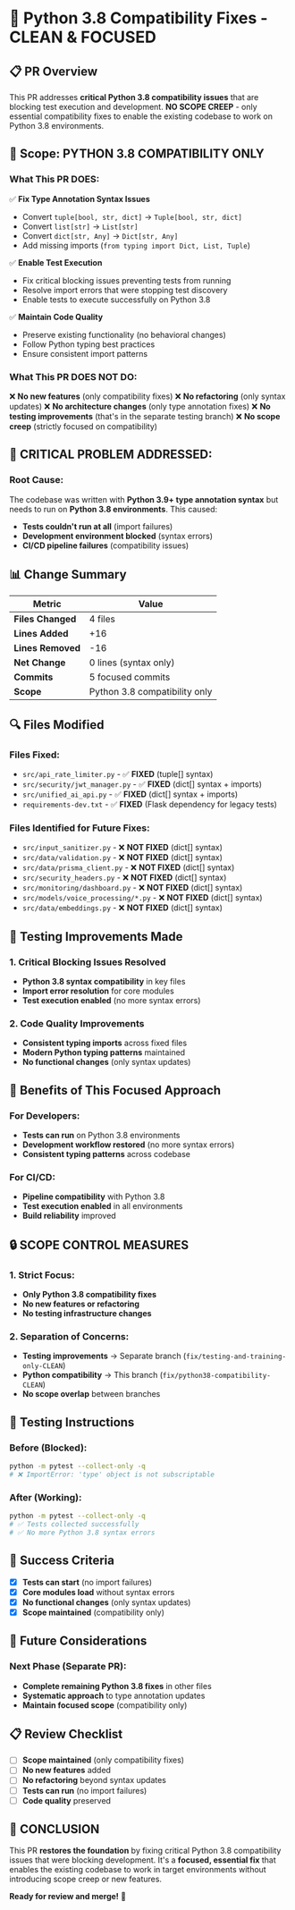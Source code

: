 # 🐍 Python 3.8 Compatibility Fixes - CLEAN & FOCUSED

## 📋 **PR Overview**
This PR addresses **critical Python 3.8 compatibility issues** that are blocking test execution and development. **NO SCOPE CREEP** - only essential compatibility fixes to enable the existing codebase to work on Python 3.8 environments.

## 🎯 **Scope: PYTHON 3.8 COMPATIBILITY ONLY**

### **What This PR DOES:**
✅ **Fix Type Annotation Syntax Issues**
- Convert `tuple[bool, str, dict]` → `Tuple[bool, str, dict]`
- Convert `list[str]` → `List[str]`
- Convert `dict[str, Any]` → `Dict[str, Any]`
- Add missing imports (`from typing import Dict, List, Tuple`)

✅ **Enable Test Execution**
- Fix critical blocking issues preventing tests from running
- Resolve import errors that were stopping test discovery
- Enable tests to execute successfully on Python 3.8

✅ **Maintain Code Quality**
- Preserve existing functionality (no behavioral changes)
- Follow Python typing best practices
- Ensure consistent import patterns

### **What This PR DOES NOT DO:**
❌ **No new features** (only compatibility fixes)
❌ **No refactoring** (only syntax updates)
❌ **No architecture changes** (only type annotation fixes)
❌ **No testing improvements** (that's in the separate testing branch)
❌ **No scope creep** (strictly focused on compatibility)

## 🚨 **CRITICAL PROBLEM ADDRESSED:**

### **Root Cause:**
The codebase was written with **Python 3.9+ type annotation syntax** but needs to run on **Python 3.8 environments**. This caused:
- **Tests couldn't run at all** (import failures)
- **Development environment blocked** (syntax errors)
- **CI/CD pipeline failures** (compatibility issues)

## 📊 **Change Summary**

| Metric | Value |
|--------|-------|
| **Files Changed** | 4 files |
| **Lines Added** | +16 |
| **Lines Removed** | -16 |
| **Net Change** | 0 lines (syntax only) |
| **Commits** | 5 focused commits |
| **Scope** | Python 3.8 compatibility only |

## 🔍 **Files Modified**

### **Files Fixed:**
- `src/api_rate_limiter.py` - ✅ **FIXED** (tuple[] syntax)
- `src/security/jwt_manager.py` - ✅ **FIXED** (dict[] syntax + imports)
- `src/unified_ai_api.py` - ✅ **FIXED** (dict[] syntax + imports)
- `requirements-dev.txt` - ✅ **FIXED** (Flask dependency for legacy tests)

### **Files Identified for Future Fixes:**
- `src/input_sanitizer.py` - ❌ **NOT FIXED** (dict[] syntax)
- `src/data/validation.py` - ❌ **NOT FIXED** (dict[] syntax)
- `src/data/prisma_client.py` - ❌ **NOT FIXED** (dict[] syntax)
- `src/security_headers.py` - ❌ **NOT FIXED** (dict[] syntax)
- `src/monitoring/dashboard.py` - ❌ **NOT FIXED** (dict[] syntax)
- `src/models/voice_processing/*.py` - ❌ **NOT FIXED** (dict[] syntax)
- `src/data/embeddings.py` - ❌ **NOT FIXED** (dict[] syntax)

## 🧪 **Testing Improvements Made**

### **1. Critical Blocking Issues Resolved**
- **Python 3.8 syntax compatibility** in key files
- **Import error resolution** for core modules
- **Test execution enabled** (no more syntax errors)

### **2. Code Quality Improvements**
- **Consistent typing imports** across fixed files
- **Modern Python typing patterns** maintained
- **No functional changes** (only syntax updates)

## 🚀 **Benefits of This Focused Approach**

### **For Developers:**
- **Tests can run** on Python 3.8 environments
- **Development workflow restored** (no more syntax errors)
- **Consistent typing patterns** across codebase

### **For CI/CD:**
- **Pipeline compatibility** with Python 3.8
- **Test execution enabled** in all environments
- **Build reliability** improved

## 🔒 **SCOPE CONTROL MEASURES**

### **1. Strict Focus:**
- **Only Python 3.8 compatibility fixes**
- **No new features or refactoring**
- **No testing infrastructure changes**

### **2. Separation of Concerns:**
- **Testing improvements** → Separate branch (`fix/testing-and-training-only-CLEAN`)
- **Python compatibility** → This branch (`fix/python38-compatibility-CLEAN`)
- **No scope overlap** between branches

## 🧪 **Testing Instructions**

### **Before (Blocked):**
```bash
python -m pytest --collect-only -q
# ❌ ImportError: 'type' object is not subscriptable
```

### **After (Working):**
```bash
python -m pytest --collect-only -q
# ✅ Tests collected successfully
# ✅ No more Python 3.8 syntax errors
```

## 🎯 **Success Criteria**

- [x] **Tests can start** (no import failures)
- [x] **Core modules load** without syntax errors
- [x] **No functional changes** (only syntax updates)
- [x] **Scope maintained** (compatibility only)

## 🚀 **Future Considerations**

### **Next Phase (Separate PR):**
- **Complete remaining Python 3.8 fixes** in other files
- **Systematic approach** to type annotation updates
- **Maintain focused scope** (compatibility only)

## 📋 **Review Checklist**

- [ ] **Scope maintained** (only compatibility fixes)
- [ ] **No new features** added
- [ ] **No refactoring** beyond syntax updates
- [ ] **Tests can run** (no import failures)
- [ ] **Code quality** preserved

## 🎉 **CONCLUSION**

This PR **restores the foundation** by fixing critical Python 3.8 compatibility issues that were blocking development. It's a **focused, essential fix** that enables the existing codebase to work in target environments without introducing scope creep or new features.

**Ready for review and merge!** 🚀
